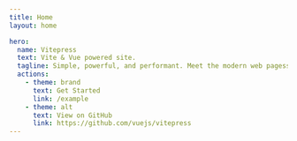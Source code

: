 ```yaml
---
title: Home
layout: home

hero:
  name: Vitepress
  text: Vite & Vue powered site.
  tagline: Simple, powerful, and performant. Meet the modern web pagess you've always wanted.
  actions:
    - theme: brand
      text: Get Started
      link: /example
    - theme: alt
      text: View on GitHub
      link: https://github.com/vuejs/vitepress
---
```

